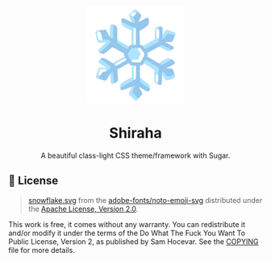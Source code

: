 <div align="center">
<a href="https://github.com/importantimport/shiraha">
<img src="pages/public/snowflake.svg" alt="shiraha" width="192px" />
</a>
</div>
<h1 align="center">Shiraha</h1>
<p align="center">A beautiful class-light CSS theme/framework with Sugar.</p>

## 📄 License

> [snowflake.svg](pages/public/snowflake.svg) from the [adobe-fonts/noto-emoji-svg](https://github.com/adobe-fonts/noto-emoji-svg) distributed under the [Apache License, Version 2.0](https://github.com/adobe-fonts/noto-emoji-svg/blob/main/LICENSE).

This work is free, it comes without any warranty. You can redistribute it and/or modify it under the
terms of the Do What The Fuck You Want To Public License, Version 2,
as published by Sam Hocevar. See the [COPYING](COPYING) file for more details.
